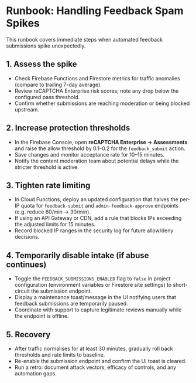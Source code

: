 # Runbook: Handling Feedback Spam Spikes

This runbook covers immediate steps when automated feedback submissions spike unexpectedly.

## 1. Assess the spike
- Check Firebase Functions and Firestore metrics for traffic anomalies (compare to trailing 7-day average).
- Review reCAPTCHA Enterprise risk scores; note any drop below the configured pass threshold.
- Confirm whether submissions are reaching moderation or being blocked upstream.

## 2. Increase protection thresholds
- In the Firebase Console, open **reCAPTCHA Enterprise → Assessments** and raise the allow threshold by 0.1–0.2 for the `feedback_submit` action.
- Save changes and monitor acceptance rate for 10–15 minutes.
- Notify the content moderation team about potential delays while the stricter threshold is active.

## 3. Tighten rate limiting
- In Cloud Functions, deploy an updated configuration that halves the per-IP quota for `feedback-submit` and `admin-feedback-approve` endpoints (e.g. reduce 60/min → 30/min).
- If using an API Gateway or CDN, add a rule that blocks IPs exceeding the adjusted limits for 15 minutes.
- Record blocked IP ranges in the security log for future allow/deny decisions.

## 4. Temporarily disable intake (if abuse continues)
- Toggle the `FEEDBACK_SUBMISSIONS_ENABLED` flag to `false` in project configuration (environment variables or Firestore site settings) to short-circuit the submission endpoint.
- Display a maintenance toast/message in the UI notifying users that feedback submissions are temporarily paused.
- Coordinate with support to capture legitimate reviews manually while the endpoint is offline.

## 5. Recovery
- After traffic normalises for at least 30 minutes, gradually roll back thresholds and rate limits to baseline.
- Re-enable the submission endpoint and confirm the UI toast is cleared.
- Run a retro: document attack vectors, efficacy of controls, and any automation gaps.
